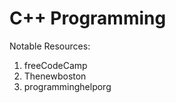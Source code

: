 # C++ Programming


Notable Resources: 
  1. freeCodeCamp
  2. Thenewboston
  3. programminghelporg
